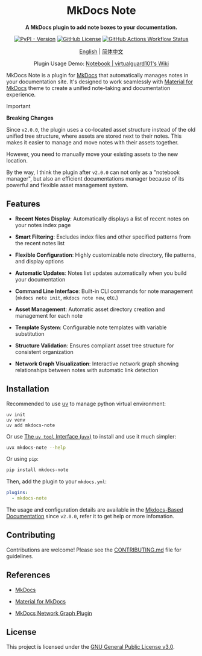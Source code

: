 <div align="center">

# MkDocs Note

**A MkDocs plugin to add note boxes to your documentation.**

[![PyPI - Version](https://img.shields.io/pypi/v/mkdocs-note)](https://pypi.org/project/mkdocs-note/)
[![GitHub License](https://img.shields.io/github/license/virtualguard101/mkdocs-note)](https://github.com/virtualguard101/mkdocs-note/blob/main/LICENSE)
[![GitHub Actions Workflow Status](https://img.shields.io/github/actions/workflow/status/virtualguard101/mkdocs-note/publish.yml)](https://github.com/virtualguard101/mkdocs-note/actions)

<a href="README.md">English</a> | <a href="README.zh-CN.md">简体中文</a>

<p>Plugin Usage Demo: <a href="https://wiki.virtualguard101.com/notes/" target="_blank">Notebook | virtualguard101's Wiki</a></p>

</div>


MkDocs Note is a plugin for [MkDocs](https://www.mkdocs.org/) that automatically manages notes in your documentation site. It's designed to work seamlessly with [Material for MkDocs](https://squidfunk.github.io/mkdocs-material/) theme to create a unified note-taking and documentation experience.

>[!IMPORTANT]
> **Breaking Changes**
>
> Since `v2.0.0`, the plugin uses a co-located asset structure instead of the old unified tree structure, where assets are stored next to their notes. This makes it easier to manage and move notes with their assets together. 
>
> However, you need to manually move your existing assets to the new location.
>
> By the way, I think the plugin after `v2.0.0` can not only as a "notebook manager", but also an efficient documentations manager because of its powerful and flexible asset management system.

## Features

- **Recent Notes Display**: Automatically displays a list of recent notes on your notes index page

<!-- - **Multi-format Support**: Supports both Markdown (.md) and Jupyter Notebook (.ipynb) files -->

- **Smart Filtering**: Excludes index files and other specified patterns from the recent notes list

- **Flexible Configuration**: Highly customizable note directory, file patterns, and display options

- **Automatic Updates**: Notes list updates automatically when you build your documentation

- **Command Line Interface**: Built-in CLI commands for note management (`mkdocs note init`, `mkdocs note new`, etc.)

- **Asset Management**: Automatic asset directory creation and management for each note

- **Template System**: Configurable note templates with variable substitution

- **Structure Validation**: Ensures compliant asset tree structure for consistent organization

- **Network Graph Visualization**: Interactive network graph showing relationships between notes with automatic link detection

## Installation

Recommended to use [uv](https://docs.astral.sh/uv/) to manage python virtual environment:

```
uv init
uv venv
uv add mkdocs-note
```

Or use [The `uv tool` Interface (`uvx`)](https://docs.astral.sh/uv/concepts/tools/) to install and use it much simpler:

```bash
uvx mkdocs-note --help
```

Or using `pip`:

```bash
pip install mkdocs-note
```

Then, add the plugin to your `mkdocs.yml`:

```yaml
plugins:
  - mkdocs-note
```

The usage and configuration details are available in the [Mkdocs-Based Documentation](https://blog.virtualguard101.com/mkdocs-note) since `v2.0.0`, refer it to get help or more infomation.

## Contributing

Contributions are welcome! Please see the [CONTRIBUTING.md](CONTRIBUTING.md) file for guidelines.

## References

- [MkDocs](https://www.mkdocs.org/)

- [Material for MkDocs](https://squidfunk.github.io/mkdocs-material/)

- [MkDocs Network Graph Plugin](https://github.com/develmusa/mkdocs-network-graph-plugin)

## License

This project is licensed under the [GNU General Public License v3.0](LICENSE).
